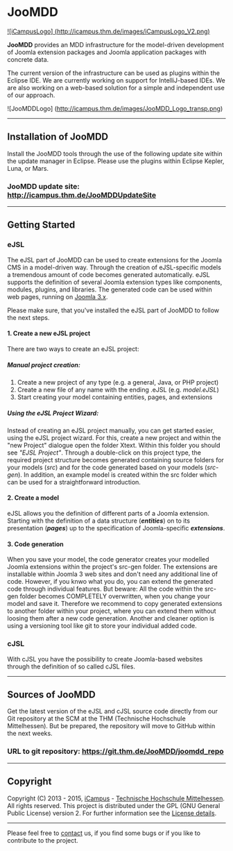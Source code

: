 # JooMDD #

[![iCampusLogo] (http://icampus.thm.de/images/iCampusLogo_V2.png)](http://icampus.thm.de "Homepage of iCampus") 

**JooMDD** provides an MDD infrastructure for the model-driven development of Joomla extension packages and Joomla application packages with concrete data.

The current version of the infrastructure can be used as plugins within the Eclipse IDE. We are currently working on support for IntelliJ-based IDEs. We are also working on a web-based solution for a simple and independent use of our approach.

![JooMDDLogo] (http://icampus.thm.de/images/JooMDD_Logo_transp.png)
***
## Installation of JooMDD ##
Install the JooMDD tools through the use of the following update site within the update manager in Eclipse. Please use the plugins within Eclipse Kepler, Luna, or Mars.

### JooMDD update site: <http://icampus.thm.de/JooMDDUpdateSite> ###
***
## Getting Started ##
### eJSL ###
The eJSL part of JooMDD can be used to create extensions for the Joomla CMS in a model-driven way. Through the creation of eJSL-specific models a tremendous amount of code becomes generated automatically. eJSL supports the definition of several Joomla extension types like components, modules, plugins, and libraries. The generated code can be used within web pages, running on [Joomla 3.x](https://www.joomla.org/3). 

Please make sure, that you've installed the eJSL part of JooMDD to follow the next steps.
#### 1. Create a new eJSL project ####
There are two ways to create an eJSL project:

##### Manual project creation: #####
1. Create a new project of any type (e.g. a general, Java, or PHP project)
2. Create a new file of any name with the ending .eJSL (e.g. *model.eJSL*)
3. Start creating your model containing entities, pages, and extensions

##### Using the eJSL Project Wizard: #####
Instead of creating an eJSL project manually, you can get started easier, using the eJSL project wizard. For this, create a new project and within the "new Project" dialogue open the folder Xtext. Within this folder you should see *"EJSL Project"*. Through a double-click on this project type, the required project structure becomes generated containing source folders for your models (*src*) and for the code generated based on your models (*src-gen*). In addition, an example model is created within the src folder which can be used for a straightforward introduction.

#### 2. Create a model ####
eJSL allows you the definition of different parts of a Joomla extension. Starting with the definition of a data structure (***entities***) on to its presentation (***pages***) up to the specification of Joomla-specific ***extensions***.

#### 3. Code generation ####
When you save your model, the code generator creates your modelled Joomla extensions within the project's src-gen folder. The extensions are installable within Joomla 3 web sites and don't need any additional line of code. However, if you knwo what you do, you can extend the generated code through individual features. But beware: All the code within the src-gen folder becomes COMPLETELY overwritten, when you change your model and save it. Therefore we recommend to copy generated extensions to another folder within your project, where you can extend them without loosing them after a new code generation. Another and cleaner option is using a versioning tool like git to store your individual added code.

### cJSL ###
With cJSL you have the possibility to create Joomla-based websites through the definition of so called cJSL files.
***
## Sources of JooMDD ##
Get the latest version of the eJSL and cJSL source code directly from our Git repository at the SCM at the THM (Technische Hochschule Mittelhessen). But be prepared, the repository will move to GitHub within the next weeks.

### URL to git repository: <https://git.thm.de/JooMDD/joomdd_repo> ###
***
## Copyright ##
Copyright (C) 2013 - 2015, [iCampus](http://icampus.thm.de) - [Technische Hochschule Mittelhessen](http://www.thm.de). All rights reserved.
This project is distributed under the GPL (GNU General Public License) version 2. For further information see the [License details](https://git.thm.de/JooMDD/joomdd_repo/blob/master/LICENSE).

***
Please feel free to [contact](icampu@lists.thm.de) us, if you find some bugs or if you like to contribute to the project.
